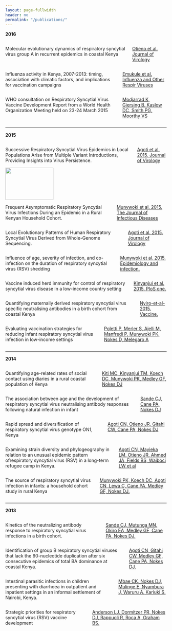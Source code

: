 ```yaml
---
layout: page-fullwidth
header: no
permalink: "/publications/"
---
```


<p><strong>2016</strong></p>

<div class="row">

<div class="small-3 columns">
 <p class=""> Molecular evolutionary dynamics of respiratory syncytial virus group A in recurrent epidemics in coastal Kenya </p>
 <p><a href="http://jvi.asm.org/content/early/2016/02/26/JVI.03105-15.abstract" target="blank">Otieno et al. Journal of Virology</a></p>
</div>

<div class="small-3 columns">
  <img class="publication" src="{{ site.url }}/images/article_img/Otieno-et-al-2015-jvi.png" alt="">
</div>

<div class="small-3 columns">
<p class="">
  Influenza activity in Kenya, 2007-2013: timing, association with climatic factors, and implications for vaccination campaigns
</p>

 <p><a href="http://onlinelibrary.wiley.com/doi/10.1111/irv.12393/abstract;jsessionid=708CD6AF0A42594A081D06C29B3438A6.f04t03" target="blank">Emukule et al. Influenza and Other Respir Viruses</a></p>
</div>

<div class="small-3 columns">
 <img class="publication" src="{{ site.url }}/images/article_img/emukule-2016.png" alt="">
</div>

</div>

<div class="row">

<div class="small-3 columns">
 <p class="">WHO consultation on Respiratory Syncytial Virus Vaccine Development Report from a World Health Organization Meeting held on 23-24 March 2015</p>
 <p> <a href="http://www.sciencedirect.com/science/article/pii/S0264410X15007677">Modjarrad K, Giersing B, Kaslow DC, Smith PG, Moorthy VS</a></p>
</div>

<div class="small-3 columns">
  <img class="publication" src="{{ site.url }}/images/article_img/WHO-RSV-2016.png" alt="">
</div>

<div class="small-3 columns">
</div>

<div class="small-3 columns">
</div>

</div>
<hr>

<p><strong>2015</strong></p>

<div class="row">
 
 <div class="small-3 columns">
 
 <p class="">
   Successive Respiratory Syncytial Virus Epidemics in Local Populations Arise from Multiple Variant Introductions, Providing Insights into Virus Persistence.
</p>

<p><a href="http://jvi.asm.org/content/89/22/11630.long" target="blank" >Agoti et al. 2015. Journal of Virology</a></p>
 </div>

<div class="small-3 columns">
  <img class="publication" src="{{ site.url }}/images/article_img/Agoti-et-al-2015.jpg" alt="" height="100" width="150">
</div>


<div class="small-3 columns">

<p class="">
    Frequent Asymptomatic Respiratory Syncytial Virus Infections During an Epidemic in a Rural Kenyan Household Cohort.
</p>
<p class="text-justify">
  <a href="http://jid.oxfordjournals.org/content/212/11/1711">Munywoki et al. 2015. The Journal of Infectious Diseases</a></p>
</div>

<div class="small-3 columns">
  <img class="publication" src="{{ site.url }}/images/article_img/Munywoki-et-al-2015.jpg" alt="">    
</div>

</div>


<div class="row">

<div class="small-3 columns">
<p class="">
 Local Evolutionary Patterns of Human Respiratory Syncytial Virus Derived from Whole-Genome Sequencing.
</p>
<p class="text-justify"><a href="http://jid.oxfordjournals.org/content/212/11/1711.full">Agoti et al. 2015. Journal of Virology</a></p>
</div>

<div class="small-3 columns">
  <img class="publication" src="{{ site.url }}/images/article_img/Agoti-et-al-2015-jvi.jpg" alt="">
</div>

<div class="small-3 columns">
<p class=""> Influence of age, severity of infection, and co-infection on the duration of respiratory syncytial virus (RSV) shedding </p>
<p><a href="http://journals.cambridge.org/action/displayFulltext?type=6&fid=9568673&jid=HYG&volumeId=143&issueId=04&aid=9568672&bodyId=&membershipNumber=&societyETOCSession=&fulltextType=RA&fileId=S0950268814001393">Munywoki et al. 2015. Epidemiology and infection.</a></p>
</div>

<div class="small-3 columns">
 <img class="publication" src="{{ site.url }}/images/article_img/Munywoki-et-al-2015-epi-and-infection.png" alt="">
</div>
</div>

<div class="row" >

<div class="small-3 columns">
 <p class="">Vaccine induced herd immunity for control of respiratory syncytial virus disease in a low-income country setting</p>
 <p><a href="http://journals.plos.org/plosone/article?id=10.1371/journal.pone.0138018" target="blank">Kinyanjui et al. 2015. PloS one.</a></p>
</div>

<div class="small-3 columns">
 <img class="publication" src="{{ site.url }}/images/article_img/kinyanjui-plos-one-2015.png" alt="">
</div>

<div class="small-3 columns">
<p class="">Quantifying maternally derived respiratory syncytial virus specific neutralising antibodies in a birth cohort from coastal Kenya </p>
<p><a href="http://www.sciencedirect.com/science/article/pii/S0264410X15002285" target="blank"> Nyiro-et-al-2015. Vaccine.</a></p>
</div>

<div class="small-3 columns">
 <img class="publication" src="{{ site.url }}/images/article_img/nyiro-vaccine-2015.png" alt="">
</div>

</div>


<div class="row" >

<div class="small-3 columns">
 <p class="">Evaluating vaccination strategies for reducing infant respiratory syncytial virus infection in low-income settings</p>
 <p><a href="http://bmcmedicine.biomedcentral.com/articles/10.1186/s12916-015-0283-x" target="blank">Poletti P, Merler S, Ajelli M, Manfredi P, Munywoki PK, Nokes D, Melegaro A</a></p>
</div>

<div class="small-3 columns end">
 <img class="publication" src="{{ site.url }}/images/article_img/poletti-bmc-2015.png" alt="">
</div>

</div>
<hr>

<p><strong>2014</strong></p>

<div class="row">

<div class="small-3 columns">
 <p class="">Quantifying age-related rates of social contact using diaries in a rural coastal population of Kenya </p>
 <p><a href="http://journals.plos.org/plosone/article?id=10.1371/journal.pone.0104786" target="_blank">Kiti MC, Kinyanjui TM, Koech DC, Munywoki PK, Medley GF, Nokes DJ</a></p>
</div>

<div class="small-3 columns">
 <img class="publication" src="{{ site.url }}/images/article_img/kiti-plosone-2014.png" alt="">
</div>

<div class="small-3 columns">
<p class="">The association between age and the development
of respiratory syncytial virus neutralising antibody responses following natural  infection in infant</p>
<p><a href="http://www.sciencedirect.com/science/article/pii/S0264410X14007051" target="blank">Sande CJ, Cane PA, Nokes DJ</a></p>
</div>

<div class="small-3 columns">
 <img class="publication" src="{{ site.url }}/images/article_img/sande-vaccine-2014.png" alt="">
</div>
</div>


<div class="row">

<div class="small-3 columns">
 <p class="">Rapid spread and diversification of respiratory syncytial virus genotype ON1, Kenya </p>
 <p><a href="http://wwwnc.cdc.gov/eid/article/20/6/13-1438_article" target="_blank">Agoti CN, Otieno JR, Gitahi CW, Cane PA, Nokes DJ</a></p>
</div>

<div class="small-3 columns">
 <img class="publication" src="{{ site.url }}/images/article_img/agoti-emerg-2014.png" alt="">
</div>

<div class="small-3 columns">
<p class="">Examining strain diversity and phylogeography in relation to an unusual epidemic pattern ofrespiratory syncytial virus (RSV) in a long-term refugee camp in Kenya. </p>
<p><a href="http://bmcinfectdis.biomedcentral.com/articles/10.1186/1471-2334-14-178" target="blank">Agoti CN, Mayieka LM, Otieno JR, Ahmed JA, Fields BS, Waiboci LW et al</a></p>
</div>

<div class="small-3 columns">
 <img class="publication" src="{{ site.url }}/images/article_img/agoti-bmcinfect-2014.png" alt="">
</div>

</div>

<div class="row">

<div class="small-3 columns">
 <p class="">The source of respiratory syncytial virus infection in infants: a household cohort study in rural Kenya </p>
 <p><a href="http://jid.oxfordjournals.org/content/209/11/1685.long" target="_blank">Munywoki PK, Koech DC, Agoti CN, Lewa C, Cane PA, Medley GF, Nokes DJ.</a></p>
</div>

<div class="small-3 columns end">
 <img class="publication" src="{{ site.url }}/images/article_img/munywoki-jid-2014.png" alt="">
</div>

</div>

<hr>
<p><strong>2013</strong></p>

<div class="row">

<div class="small-3 columns">
 <p class="">Kinetics of the neutralizing antibody response to respiratory syncytial virus infections in a birth cohort.</p>
 <p><a href="http://onlinelibrary.wiley.com/doi/10.1002/jmv.23696/full" target="_blank">Sande CJ, Mutunga MN, Okiro EA, Medley GF, Cane PA, Nokes DJ.</a></p>
</div>

<div class="small-3 columns">
 <img class="publication" src="{{ site.url }}/images/article_img/sande-jmed-2013.png" alt="">
</div>

<div class="small-3 columns">
<p class="">Identification of group B respiratory syncytial viruses that lack the 60-nucleotide duplication after six consecutive epidemics of total BA dominance at coastal Kenya.</p>
<p><a href="" target="blank">Agoti CN, Gitahi CW, Medley GF, Cane PA, Nokes DJ.</a></p>
</div>

<div class="small-3 columns">
 <img class="publication" src="{{ site.url }}/images/article_img/agoti-influenza-2013.png" alt="">
</div>
</div>

<div class="row">
<div class="small-3 columns">
 <p class="">Intestinal parasitic infections in children presenting with diarrhoea in outpatient and inpatient settings in an informal settlement of Nairobi, Kenya.</p>
 <p><a href="http://www.ncbi.nlm.nih.gov/pmc/articles/PMC3673844/" target="_blank">Mbae CK, Nokes DJ, Mulinge E, Nyambura J, Waruru A, Kariuki S.</a></p>
</div>

<div class="small-3 columns">
 <img class="publication" src="{{ site.url }}/images/article_img/Mbae-BMCinfect-2013.png" alt="">
</div>

<div class="small-3 columns">
<p class="">Strategic priorities for respiratory syncytial virus (RSV) vaccine development</p>
<p><a href="http://www.sciencedirect.com/science/article/pii/S0264410X13000509" target="blank">Anderson LJ, Dormitzer PR, Nokes DJ, Rappuoli R, Roca A, Graham BS.</a></p>
</div>

<div class="small-3 columns">
 <img class="publication" src="{{ site.url }}/images/article_img/anderson-vaccine-2013.png" alt="">
</div>
</div>
